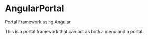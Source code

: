 AngularPortal
=============

Portal Framework using Angular

This is a portal framework that can act as both a menu and a portal.
